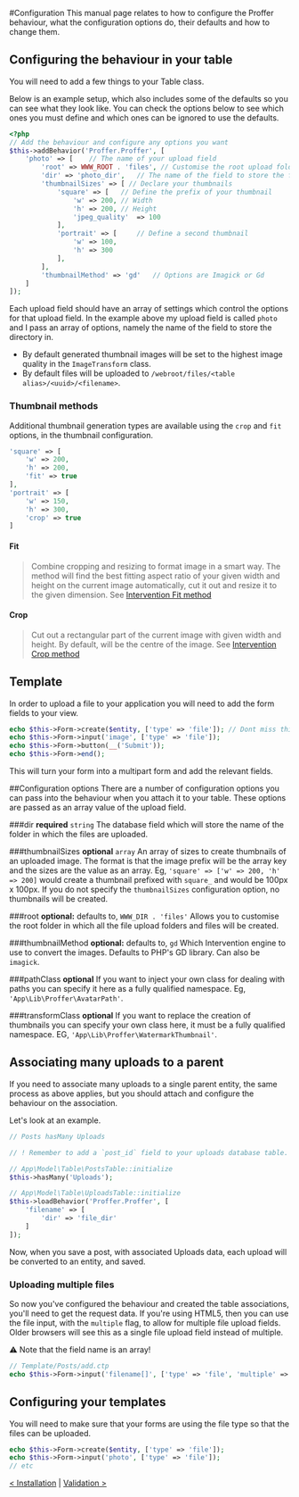 #Configuration
This manual page relates to how to configure the Proffer behaviour, what the configuration options do, their defaults and how to change them.

## Configuring the behaviour in your table
You will need to add a few things to your Table class.

Below is an example setup, which also includes some of the defaults so you can see what they look like. You can check the options below to
see which ones you must define and which ones can be ignored to use the defaults.

```php
<?php
// Add the behaviour and configure any options you want
$this->addBehavior('Proffer.Proffer', [
	'photo' => [	// The name of your upload field
		'root' => WWW_ROOT . 'files', // Customise the root upload folder here, or omit to use the default
		'dir' => 'photo_dir',	// The name of the field to store the folder
		'thumbnailSizes' => [ // Declare your thumbnails
			'square' => [	// Define the prefix of your thumbnail
				'w' => 200,	// Width
				'h' => 200,	// Height
				'jpeg_quality'	=> 100
			],
			'portrait' => [		// Define a second thumbnail
				'w' => 100,
				'h' => 300
			],
		],
		'thumbnailMethod' => 'gd'	// Options are Imagick or Gd
	]
]);
```

Each upload field should have an array of settings which control the options for that upload field. In the example
above my upload field is called `photo` and I pass an array of options, namely the name of the field to store the
directory in.

* By default generated thumbnail images will be set to the highest image quality in the `ImageTransform` class.
* By default files will be uploaded to `/webroot/files/<table alias>/<uuid>/<filename>`.

### Thumbnail methods
Additional thumbnail generation types are available using the `crop` and `fit` options, in the thumbnail configuration.

```php
'square' => [
    'w' => 200,
    'h' => 200,
    'fit' => true
],
'portrait' => [
    'w' => 150,
    'h' => 300,
    'crop' => true
]
```

#### Fit
> Combine cropping and resizing to format image in a smart way. The method will find the best fitting aspect ratio of 
> your given width and height on the current image automatically, cut it out and resize it to the given dimension.
See [Intervention Fit method](http://image.intervention.io/api/fit)

#### Crop
> Cut out a rectangular part of the current image with given width and height.
By default, will be the centre of the image.
See [Intervention Crop method](http://image.intervention.io/api/crop)

## Template
In order to upload a file to your application you will need to add the form fields to your view.
```php
echo $this->Form->create($entity, ['type' => 'file']); // Dont miss this out or no files will upload
echo $this->Form->input('image', ['type' => 'file']);
echo $this->Form->button(__('Submit'));
echo $this->Form->end();
```
This will turn your form into a multipart form and add the relevant fields.

##Configuration options
There are a number of configuration options you can pass into the behaviour when you attach it to your table. These options are passed as an array value of the upload field.

###dir
**required** `string`
The database field which will store the name of the folder in which the files are uploaded.

###thumbnailSizes
**optional** `array`
An array of sizes to create thumbnails of an uploaded image. The format is that the image prefix will be the array key and the sizes are the value as an array.
Eg, `'square' => ['w' => 200, 'h' => 200]` would create a thumbnail prefixed with `square_` and would be 100px x 100px.
If you do not specify the `thumbnailSizes` configuration option, no thumbnails will be created.

###root
**optional:** defaults to, `WWW_DIR . 'files'`
Allows you to customise the root folder in which all the file upload folders and files will be created.

###thumbnailMethod
**optional:** defaults to, `gd`
Which Intervention engine to use to convert the images. Defaults to PHP's GD library. Can also be `imagick`.

###pathClass
**optional**
If you want to inject your own class for dealing with paths you can specify it here as a fully qualified namespace.
Eg, `'App\Lib\Proffer\AvatarPath'`.

###transformClass
**optional**
If you want to replace the creation of thumbnails you can specify your own class here, it must be a fully qualified namespace.
EG, `'App\Lib\Proffer\WatermarkThumbnail'`.

## Associating many uploads to a parent
If you need to associate many uploads to a single parent entity, the same process as above applies, but you should attach 
and configure the behaviour on the association.

Let's look at an example.

```php
// Posts hasMany Uploads

// ! Remember to add a `post_id` field to your uploads database table.

// App\Model\Table\PostsTable::initialize
$this->hasMany('Uploads');

// App\Model\Table\UploadsTable::initialize
$this->loadBehavior('Proffer.Proffer', [
    'filename' => [
        'dir' => 'file_dir'
    ]
]);
```

Now, when you save a post, with associated Uploads data, each upload will be converted to an entity, and saved.

### Uploading multiple files
So now you've configured the behaviour and created the table associations, you'll need to get the request data. If you're 
using HTML5, then you can use the file input, with the `multiple` flag, to allow for multiple file upload fields. Older 
browsers will see this as a single file upload field instead of multiple.

:warning: Note that the field name is an array!

```php
// Template/Posts/add.ctp
echo $this->Form->input('filename[]', ['type' => 'file', 'multiple' => true, 'label' => 'Files to upload']);
```

## Configuring your templates
You will need to make sure that your forms are using the file type so that the files can be uploaded.

```php
echo $this->Form->create($entity, ['type' => 'file']);
echo $this->Form->input('photo', ['type' => 'file']);
// etc
```

[< Installation](installation.md) | [Validation >](validation.md)
